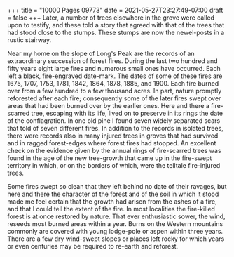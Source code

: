 +++
title = "10000 Pages 09773"
date = 2021-05-27T23:27:49-07:00
draft = false
+++
Later, a number of trees elsewhere in the grove were called upon to testify, and these told a story that agreed with that of the trees that had stood close to the stumps. These stumps are now the newel-posts in a rustic stairway.

Near my home on the slope of Long's Peak are the records of an extraordinary succession of forest fires. During the last two hundred and fifty years eight large fires and numerous small ones have occurred. Each left a black, fire-engraved date-mark. The dates of some of these fires are 1675, 1707, 1753, 1781, 1842, 1864, 1878, 1885, and 1900. Each fire burned over from a few hundred to a few thousand acres. In part, nature promptly reforested after each fire; consequently some of the later fires swept over areas that had been burned over by the earlier ones. Here and there a fire-scarred tree, escaping with its life, lived on to preserve in its rings the date of the conflagration. In one old pine I found seven widely separated scars that told of seven different fires. In addition to the records in isolated trees, there were records also in many injured trees in groves that had survived and in ragged forest-edges where forest fires had stopped. An excellent check on the evidence given by the annual rings of fire-scarred trees was found in the age of the new tree-growth that came up in the fire-swept territory in which, or on the borders of which, were the telltale fire-injured trees.

Some fires swept so clean that they left behind no date of their ravages, but here and there the character of the forest and of the soil in which it stood made me feel certain that the growth had arisen from the ashes of a fire, and that I could tell the extent of the fire. In most localities the fire-killed forest is at once restored by nature. That ever enthusiastic sower, the wind, reseeds most burned areas within a year. Burns on the Western mountains commonly are covered with young lodge-pole or aspen within three years. There are a few dry wind-swept slopes or places left rocky for which years or even centuries may be required to re-earth and reforest.
